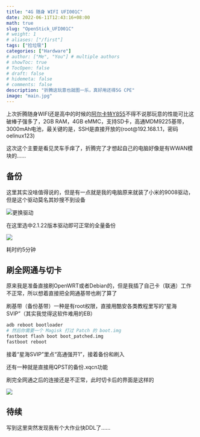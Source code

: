 ```yaml
---
title: "4G 随身 WIFI UFI001C"
date: 2022-06-11T12:43:16+08:00
math: true
slug: "OpenStick_UFI001C"
# weight: 1
# aliases: ["/first"]
tags: ["捡垃圾"]
categories: ["Hardware"]
# author: ["Me", "You"] # multiple authors
# showToc: true
# TocOpen: false
# draft: false
# hidemeta: false
# comments: false
description: "折腾这玩意也就图一乐，真好用还得5G CPE"
image: "main.jpg"
---
```


上次折腾随身WIFI还是高中的时候的[阿尔卡特Y855](https://www.mobosdata.com/phone/alcatel-one-touch-link-y855/)不得不说那玩意的性能可比这破棒子强多了，2GB RAM，4GB eMMC，支持SD卡，高通MDM9225基带，3000mAh电池，最关键的是，SSH是直接开放的(root\@192.168.1.1，密码oelinux123)

这次这个主要是看见灵车手痒了，折腾完了才想起自己的电脑好像是有WWAN模块的……

## 备份

这里其实没啥值得说的，但是有一点就是我的电脑原来就装了小米的9008驱动，但是这个驱动莫名其妙搜不到设备

![更换驱动](9008.png)

在这里选中2.1.22版本驱动即可正常的全量备份

![](FullBackup.png)

耗时约5分钟

## 刷全网通与切卡

原来我是准备直接刷OpenWRT或者Debian的，但是我插了自己卡（联通）工作不正常，所以想着直接把全网通基带也刷了算了

刷基带（备份基带）一种是有root权限，直接用酷安各类教程里写的“星海SVIP”（其实我觉得这软件难用的EB）

```sh
adb reboot bootloader
# 然后你需要一个 Magisk 打过 Patch 的 boot.img
fastboot flash boot boot_patched.img
fastboot reboot
```
接着“星海SVIP”里点“高通强开1”，接着备份和刷入

还有一种就是直接用QPST的备份.xqcn功能

刷完全网通之后的连接还是不正常，此时切卡后的界面是这样的

![](pic1.png)

## 待续

写到这里突然发现我有个大作业快DDL了……
